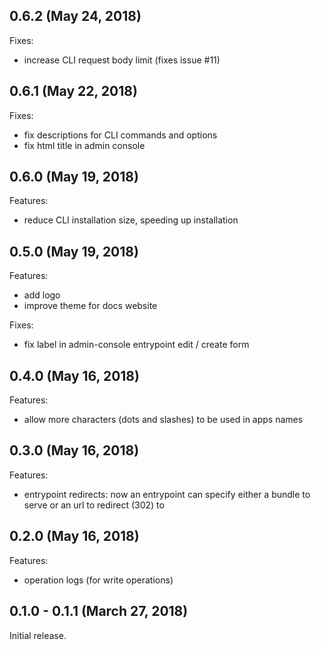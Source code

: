 ## 0.6.2 (May 24, 2018)

Fixes:

- increase CLI request body limit (fixes issue #11)

## 0.6.1 (May 22, 2018)

Fixes:

- fix descriptions for CLI commands and options
- fix html title in admin console

## 0.6.0 (May 19, 2018)

Features:

- reduce CLI installation size, speeding up installation

## 0.5.0 (May 19, 2018)

Features:

- add logo
- improve theme for docs website

Fixes:

- fix label in admin-console entrypoint edit / create form

## 0.4.0 (May 16, 2018)

Features:

- allow more characters (dots and slashes) to be used in apps names

## 0.3.0 (May 16, 2018)

Features:

- entrypoint redirects: now an entrypoint can specify either a bundle to serve
  or an url to redirect (302) to

## 0.2.0 (May 16, 2018)

Features:

- operation logs (for write operations)

## 0.1.0 - 0.1.1 (March 27, 2018)

Initial release.
